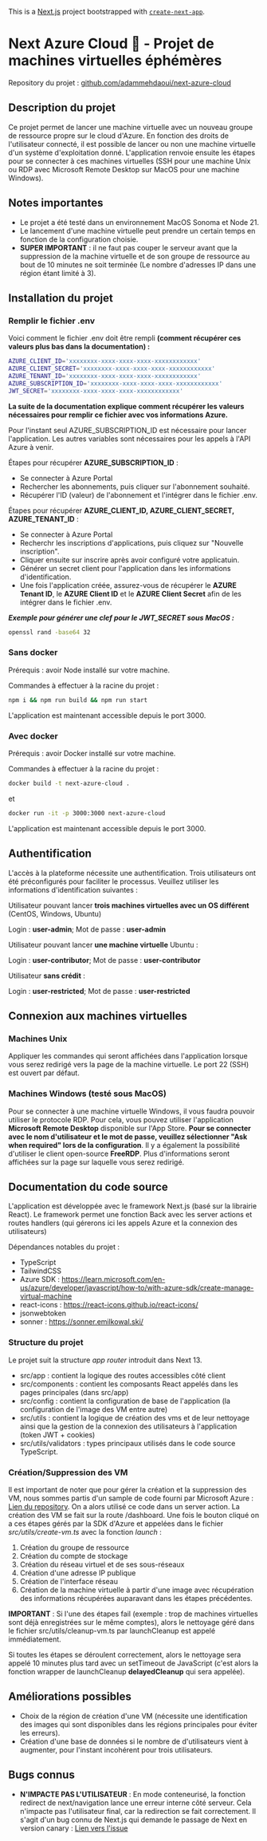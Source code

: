 This is a [Next.js](https://nextjs.org/) project bootstrapped with [`create-next-app`](https://github.com/vercel/next.js/tree/canary/packages/create-next-app).

# Next Azure Cloud 💫 - Projet de machines virtuelles éphémères

Repository du projet : [github.com/adammehdaoui/next-azure-cloud](https://github.com/adammehdaoui/next-azure-cloud)

## Description du projet

Ce projet permet de lancer une machine virtuelle avec un nouveau groupe de ressource propre sur le cloud d'Azure. En fonction des droits de l'utilisateur connecté, il est possible de lancer ou non une machine virtuelle d'un système d'exploitation donné.
L'application renvoie ensuite les étapes pour se connecter à ces machines virtuelles (SSH pour une machine Unix ou RDP avec Microsoft Remote Desktop sur MacOS pour une machine Windows).

## Notes importantes

- Le projet a été testé dans un environnement MacOS Sonoma et Node 21.
- Le lancement d'une machine virtuelle peut prendre un certain temps en fonction de la configuration choisie.
- **SUPER IMPORTANT** : il ne faut pas couper le serveur avant que la suppression de la machine virtuelle et de son groupe de ressource au bout de 10 minutes ne soit terminée (Le nombre d'adresses IP dans une région étant limité à 3).

## Installation du projet

### Remplir le fichier .env

Voici comment le fichier .env doit être rempli **(comment récupérer ces valeurs plus bas dans la documentation) :**

```bash
AZURE_CLIENT_ID='xxxxxxxx-xxxx-xxxx-xxxx-xxxxxxxxxxxx'
AZURE_CLIENT_SECRET='xxxxxxxx-xxxx-xxxx-xxxx-xxxxxxxxxxxx'
AZURE_TENANT_ID='xxxxxxxx-xxxx-xxxx-xxxx-xxxxxxxxxxxx'
AZURE_SUBSCRIPTION_ID='xxxxxxxx-xxxx-xxxx-xxxx-xxxxxxxxxxxx'
JWT_SECRET='xxxxxxxx-xxxx-xxxx-xxxx-xxxxxxxxxxxx'
```

**La suite de la documentation explique comment récupérer les valeurs nécessaires pour remplir ce fichier avec vos informations Azure.**

Pour l'instant seul AZURE_SUBSCRIPTION_ID est nécessaire pour lancer l'application. Les autres variables sont nécessaires pour les appels à l'API Azure à venir.

Étapes pour récupérer **AZURE_SUBSCRIPTION_ID** :

- Se connecter à Azure Portal
- Rechercher les abonnements, puis cliquer sur l'abonnement souhaité.
- Récupérer l'ID (valeur) de l'abonnement et l'intégrer dans le fichier .env.

Étapes pour récupérer **AZURE_CLIENT_ID, AZURE_CLIENT_SECRET, AZURE_TENANT_ID** :

- Se connecter à Azure Portal
- Recherchr les inscriptions d'applications, puis cliquez sur "Nouvelle inscription".
- Cliquer ensuite sur inscrire après avoir configuré votre applicatuin.
- Générer un secret client pour l'application dans les informations d'identification.
- Une fois l'application créée, assurez-vous de récupérer le **AZURE Tenant ID**, le **AZURE Client ID** et le **AZURE Client Secret** afin de les intégrer dans le fichier .env.

**_Exemple pour générer une clef pour le JWT_SECRET sous MacOS :_**

```bash
openssl rand -base64 32
```

### Sans docker

Prérequis : avoir Node installé sur votre machine.

Commandes à effectuer à la racine du projet :

```bash
npm i && npm run build && npm run start
```

L'application est maintenant accessible depuis le port 3000.

### Avec docker

Prérequis : avoir Docker installé sur votre machine.

Commandes à effectuer à la racine du projet :

```bash
docker build -t next-azure-cloud .
```

et

```bash
docker run -it -p 3000:3000 next-azure-cloud
```

L'application est maintenant accessible depuis le port 3000.

## Authentification

L'accès à la plateforme nécessite une authentification. Trois utilisateurs ont été préconfigurés pour faciliter le processus. Veuillez utiliser les informations d'identification suivantes :

Utilisateur pouvant lancer **trois machines virtuelles avec un OS différent** (CentOS, Windows, Ubuntu)

Login : **user-admin**; Mot de passe : **user-admin**

Utilisateur pouvant lancer **une machine virtuelle** Ubuntu :

Login : **user-contributor**; Mot de passe : **user-contributor**

Utilisateur **sans crédit** :

Login : **user-restricted**; Mot de passe : **user-restricted**

## Connexion aux machines virtuelles

### Machines Unix

Appliquer les commandes qui seront affichées dans l'application lorsque vous serez redirigé vers la page de la machine virtuelle.
Le port 22 (SSH) est ouvert par défaut.

### Machines Windows (testé sous MacOS)

Pour se connecter à une machine virtuelle Windows, il vous faudra pouvoir utiliser le protocole RDP.
Pour cela, vous pouvez utiliser l'application **Microsoft Remote Desktop** disponible sur l'App Store.
**Pour se connecter avec le nom d'utilisateur et le mot de passe, veuillez sélectionner "Ask when required" lors de la configuration**.
Il y a également la possibilité d'utiliser le client open-source **FreeRDP**.
Plus d'informations seront affichées sur la page sur laquelle vous serez redirigé.

## Documentation du code source

L'application est développée avec le framework Next.js (basé sur la librairie React).
Le framework permet une fonction Back avec les server actions et routes handlers (qui gérerons ici les appels Azure et la connexion des utilisateurs)

Dépendances notables du projet :

- TypeScript
- TailwindCSS
- Azure SDK : https://learn.microsoft.com/en-us/azure/developer/javascript/how-to/with-azure-sdk/create-manage-virtual-machine
- react-icons : https://react-icons.github.io/react-icons/
- jsonwebtoken
- sonner : https://sonner.emilkowal.ski/

### Structure du projet

Le projet suit la structure _app router_ introduit dans Next 13.

- src/app : contient la logique des routes accessibles côté client
- src/components : contient les composants React appelés dans les pages principales (dans src/app)
- src/config : contient la configuration de base de l'application (la configuration de l'image des VM entre autre)
- src/utils : contient la logique de création des vms et de leur nettoyage ainsi que la gestion de la connexion des utilisateurs à l'application (token JWT + cookies)
- src/utils/validators : types principaux utilisés dans le code source TypeScript.

### Création/Suppression des VM

Il est important de noter que pour gérer la création et la suppression des VM, nous sommes partis d'un sample de code fourni par Microsoft Azure : [Lien du repository](https://github.com/Azure-Samples/js-e2e/blob/main/resources/virtual-machines/create-vm.js). On a alors utilisé ce code dans un server action.
La création des VM se fait sur la route /dashboard.
Une fois le bouton cliqué on a ces étapes gérés par la SDK d'Azure et appelées dans le fichier _src/utils/create-vm.ts_ avec la fonction _launch_ :

1. Création du groupe de ressource
2. Création du compte de stockage
3. Création du réseau virtuel et de ses sous-réseaux
4. Création d'une adresse IP publique
5. Création de l'interface réseau
6. Création de la machine virtuelle à partir d'une image avec récupération des informations récupérées auparavant dans les étapes précédentes.

**IMPORTANT** : Si l'une des étapes fail (exemple : trop de machines virtuelles sont déjà enregistrées sur le même comptes), alors le nettoyage géré dans le fichier src/utils/cleanup-vm.ts par launchCleanup est appelé immédiatement.

Si toutes les étapes se déroulent correctement, alors le nettoyage sera appelé 10 minutes plus tard avec un setTimeout de JavaScript (c'est alors la fonction wrapper de launchCleanup **delayedCleanup** qui sera appelée).

## Améliorations possibles

- Choix de la région de création d'une VM (nécessite une identification des images qui sont disponibles dans les régions principales pour éviter les erreurs).
- Création d'une base de données si le nombre de d'utilisateurs vient à augmenter, pour l'instant incohérent pour trois utilisateurs.

## Bugs connus

- **N'IMPACTE PAS L'UTILISATEUR** : En mode conteneurisé, la fonction redirect de next/navigation lance une erreur interne côté serveur. Cela n'impacte pas l'utilisateur final, car la redirection se fait correctement.
  Il s'agit d'un bug connu de Next.js qui demande le passage de Next en version canary : [Lien vers l'issue](https://github.com/vercel/next.js/issues/53392)
